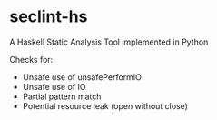 # seclint-hs

A Haskell Static Analysis Tool implemented in Python

Checks for:
- Unsafe use of unsafePerformIO
- Unsafe use of IO
- Partial pattern match
- Potential resource leak (open without close)
